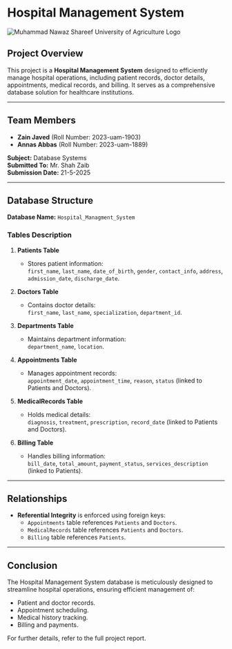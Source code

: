 # Hospital Management System

![Muhammad Nawaz Shareef University of Agriculture Logo](MNS.png)

## Project Overview
This project is a **Hospital Management System** designed to efficiently manage hospital operations, including patient records, doctor details, appointments, medical records, and billing. It serves as a comprehensive database solution for healthcare institutions.

---

## Team Members
- **Zain Javed** (Roll Number: 2023-uam-1903)
- **Annas Abbas** (Roll Number: 2023-uam-1889)

**Subject:** Database Systems  
**Submitted To:** Mr. Shah Zaib  
**Submission Date:** 21-5-2025  

---

## Database Structure
**Database Name:** `Hospital_Managment_System`

### Tables Description
1. **Patients Table**  
   - Stores patient information:  
     `first_name`, `last_name`, `date_of_birth`, `gender`, `contact_info`, `address`, `admission_date`, `discharge_date`.

2. **Doctors Table**  
   - Contains doctor details:  
     `first_name`, `last_name`, `specialization`, `department_id`.

3. **Departments Table**  
   - Maintains department information:  
     `department_name`, `location`.

4. **Appointments Table**  
   - Manages appointment records:  
     `appointment_date`, `appointment_time`, `reason`, `status` (linked to Patients and Doctors).

5. **MedicalRecords Table**  
   - Holds medical details:  
     `diagnosis`, `treatment`, `prescription`, `record_date` (linked to Patients and Doctors).

6. **Billing Table**  
   - Handles billing information:  
     `bill_date`, `total_amount`, `payment_status`, `services_description` (linked to Patients).

---

## Relationships
- **Referential Integrity** is enforced using foreign keys:
  - `Appointments` table references `Patients` and `Doctors`.
  - `MedicalRecords` table references `Patients` and `Doctors`.
  - `Billing` table references `Patients`.

---

## Conclusion
The Hospital Management System database is meticulously designed to streamline hospital operations, ensuring efficient management of:
- Patient and doctor records.
- Appointment scheduling.
- Medical history tracking.
- Billing and payments.

For further details, refer to the full project report.

